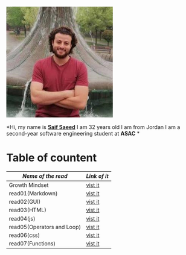 
![saif](saif.jpeg)
 
*Hi, my name is [**Saif Saeed**](https://github.com/Saif-K-Saeed) I am 32 years old  I am from Jordan I am a second-year software engineering student at **ASAC** * 


 # Table of countent
 
*Neme of the read* | *Link of it* 
----- |-----
Growth Mindset  | [vist it](https://saif-k-saeed.github.io/reading-notes/growthMindset)
read01(Markdown) | [ vist it ](https://saif-k-saeed.github.io/reading-notes/read1)
read02(GUI) | [vist it  ](https://saif-k-saeed.github.io/reading-notes/read02)
read03(HTML) | [vist it  ](https://saif-k-saeed.github.io/reading-notes/read03)
read04(js) | [vist it  ](https://saif-k-saeed.github.io/reading-notes/read04)
read05(Operators and Loop) | [vist it  ](https://saif-k-saeed.github.io/reading-notes/read05)
read06(css) | [vist it  ](https://saif-k-saeed.github.io/reading-notes/read06)
read07(Functions) | [vist it  ](https://saif-k-saeed.github.io/reading-notes/read07)
